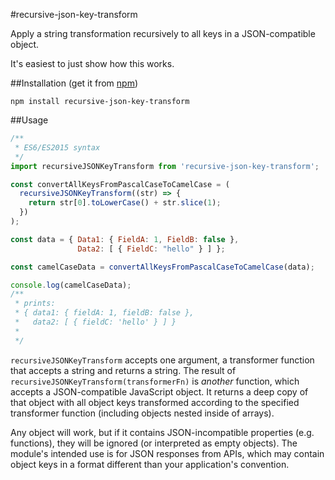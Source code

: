 #recursive-json-key-transform

Apply a string transformation recursively to all keys in a JSON-compatible object.

It's easiest to just show how this works.

##Installation (get it from [npm](https://www.npmjs.com/package/recursive-json-key-transform))

```
npm install recursive-json-key-transform
```

##Usage

```javascript
/**
 * ES6/ES2015 syntax
 */
import recursiveJSONKeyTransform from 'recursive-json-key-transform';

const convertAllKeysFromPascalCaseToCamelCase = (
  recursiveJSONKeyTransform((str) => {
    return str[0].toLowerCase() + str.slice(1);
  })
);

const data = { Data1: { FieldA: 1, FieldB: false },
               Data2: [ { FieldC: "hello" } ] };

const camelCaseData = convertAllKeysFromPascalCaseToCamelCase(data);

console.log(camelCaseData);
/**
 * prints:
 * { data1: { fieldA: 1, fieldB: false },
 *   data2: [ { fieldC: 'hello' } ] }
 *
 */
```

`recursiveJSONKeyTransform` accepts one argument, a transformer function that accepts a string and returns a string. The result of `recursiveJSONKeyTransform(transformerFn)` is *another* function, which accepts a JSON-compatible JavaScript object. It returns a deep copy of that object with all object keys transformed according to the specified transformer function (including objects nested inside of arrays).

Any object will work, but if it contains JSON-incompatible properties (e.g. functions), they will be ignored (or interpreted as empty objects). The module's intended use is for JSON responses from APIs, which may contain object keys in a format different than your application's convention.
